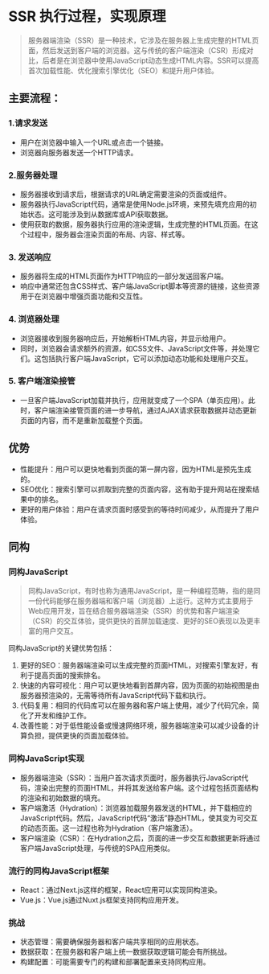 # SSR 执行过程，实现原理

> 服务器端渲染（SSR）是一种技术，它涉及在服务器上生成完整的HTML页面，然后发送到客户端的浏览器。这与传统的客户端渲染（CSR）形成对比，后者是在浏览器中使用JavaScript动态生成HTML内容。SSR可以提高首次加载性能、优化搜索引擎优化（SEO）和提升用户体验。

## 主要流程：

### 1.请求发送
- 用户在浏览器中输入一个URL或点击一个链接。
- 浏览器向服务器发送一个HTTP请求。

### 2.服务器处理

- 服务器接收到请求后，根据请求的URL确定需要渲染的页面或组件。
- 服务器执行JavaScript代码，通常是使用Node.js环境，来预先填充应用的初始状态。这可能涉及到从数据库或API获取数据。
- 使用获取的数据，服务器执行应用的渲染逻辑，生成完整的HTML页面。在这个过程中，服务器会渲染页面的布局、内容、样式等。

### 3. 发送响应

- 服务器将生成的HTML页面作为HTTP响应的一部分发送回客户端。
- 响应中通常还包含CSS样式、客户端JavaScript脚本等资源的链接，这些资源用于在浏览器中增强页面功能和交互性。

### 4. 浏览器处理

- 浏览器接收到服务器响应后，开始解析HTML内容，并显示给用户。
- 同时，浏览器会请求额外的资源，如CSS文件、JavaScript文件等，并处理它们。这包括执行客户端JavaScript，它可以添加动态功能和处理用户交互。

### 5. 客户端渲染接管

- 一旦客户端JavaScript加载并执行，应用就变成了一个SPA（单页应用）。此时，客户端渲染接管页面的进一步导航，通过AJAX请求获取数据并动态更新页面的内容，而不是重新加载整个页面。


## 优势
- 性能提升：用户可以更快地看到页面的第一屏内容，因为HTML是预先生成的。
- SEO优化：搜索引擎可以抓取到完整的页面内容，这有助于提升网站在搜索结果中的排名。
- 更好的用户体验：用户在请求页面时感受到的等待时间减少，从而提升了用户体验。


## 同构


### 同构JavaScript

> 同构JavaScript，有时也称为通用JavaScript，是一种编程范畴，指的是同一份代码能够在服务器端和客户端（浏览器）上运行。这种方式主要用于Web应用开发，旨在结合服务器端渲染（SSR）的优势和客户端渲染（CSR）的交互体验，提供更快的首屏加载速度、更好的SEO表现以及更丰富的用户交互。

同构JavaScript的关键优势包括：

1. 更好的SEO：服务器端渲染可以生成完整的页面HTML，对搜索引擎友好，有利于提高页面的搜索排名。
2. 快速的内容可视化：用户可以更快地看到首屏内容，因为页面的初始视图是由服务器预渲染的，无需等待所有JavaScript代码下载和执行。
3. 代码复用：相同的代码库可以在服务器和客户端上使用，减少了代码冗余，简化了开发和维护工作。
4. 改善性能：对于低性能设备或慢速网络环境，服务器端渲染可以减少设备的计算负担，提供更快的页面加载体验。

### 同构JavaScript实现

-  服务器端渲染（SSR）：当用户首次请求页面时，服务器执行JavaScript代码，渲染出完整的页面HTML，并将其发送给客户端。这个过程包括页面结构的渲染和初始数据的填充。
- 客户端激活（Hydration）：浏览器加载服务器发送的HTML，并下载相应的JavaScript代码。然后，JavaScript代码“激活”静态HTML，使其变为可交互的动态页面。这一过程也称为Hydration（客户端激活）。
- 客户端渲染（CSR）：在Hydration之后，页面的进一步交互和数据更新将通过客户端JavaScript处理，与传统的SPA应用类似。

### 流行的同构JavaScript框架

- React：通过Next.js这样的框架，React应用可以实现同构渲染。
- Vue.js：Vue.js通过Nuxt.js框架支持同构应用开发。

### 挑战

- 状态管理：需要确保服务器和客户端共享相同的应用状态。
- 数据获取：在服务器和客户端上统一数据获取逻辑可能会有所挑战。
- 构建配置：可能需要专门的构建和部署配置来支持同构应用。